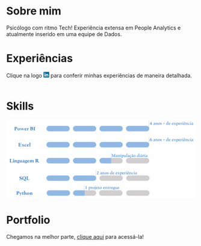# Sobre mim <br>
Psicólogo com ritmo Tech! Experiência extensa em People Analytics e atualmente inserido em uma equipe de Dados.

# Experiências<br>
Clique na logo  <a href="https://www.linkedin.com/in/gtex/"><img src="images/linkedin_icon.png" width="3%" alt="Meu Linkedin!"></a>  para conferir minhas experiências de maneira detalhada.
<br><br>

# Skills <br>

<img src="images/Skills_GitHub.png" alt="Skills">

# Portfolio <br>
Chegamos na melhor parte, <a href="https://gabrielteixeira2004.github.io/Gabriel-Portfolio/portfolio">clique aqui</a> para acessá-la!
